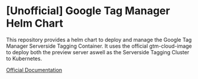 # [Unofficial] Google Tag Manager Helm Chart

This repository provides a helm chart to deploy and manage the Google Tag Manager Serverside Tagging Container.
It uses the official gtm-cloud-image to deploy both the preview server aswell as the Serverside Tagging Cluster to Kubernetes.

[Official Documentation](https://developers.google.com/tag-platform/tag-manager/server-side?#set_up_a_tagging_server)